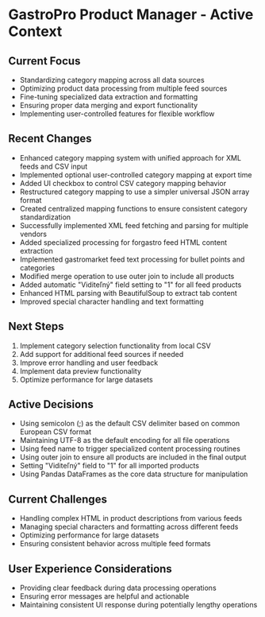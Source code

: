 # GastroPro Product Manager - Active Context

## Current Focus
- Standardizing category mapping across all data sources
- Optimizing product data processing from multiple feed sources
- Fine-tuning specialized data extraction and formatting
- Ensuring proper data merging and export functionality
- Implementing user-controlled features for flexible workflow

## Recent Changes
- Enhanced category mapping system with unified approach for XML feeds and CSV input
- Implemented optional user-controlled category mapping at export time
- Added UI checkbox to control CSV category mapping behavior
- Restructured category mapping to use a simpler universal JSON array format
- Created centralized mapping functions to ensure consistent category standardization
- Successfully implemented XML feed fetching and parsing for multiple vendors
- Added specialized processing for forgastro feed HTML content extraction
- Implemented gastromarket feed text processing for bullet points and categories
- Modified merge operation to use outer join to include all products
- Added automatic "Viditeľný" field setting to "1" for all feed products
- Enhanced HTML parsing with BeautifulSoup to extract tab content
- Improved special character handling and text formatting

## Next Steps
1. Implement category selection functionality from local CSV
2. Add support for additional feed sources if needed
3. Improve error handling and user feedback
4. Implement data preview functionality
5. Optimize performance for large datasets

## Active Decisions
- Using semicolon (;) as the default CSV delimiter based on common European CSV format
- Maintaining UTF-8 as the default encoding for all file operations
- Using feed name to trigger specialized content processing routines
- Using outer join to ensure all products are included in the final output
- Setting "Viditeľný" field to "1" for all imported products
- Using Pandas DataFrames as the core data structure for manipulation

## Current Challenges
- Handling complex HTML in product descriptions from various feeds
- Managing special characters and formatting across different feeds
- Optimizing performance for large datasets
- Ensuring consistent behavior across multiple feed formats

## User Experience Considerations
- Providing clear feedback during data processing operations
- Ensuring error messages are helpful and actionable
- Maintaining consistent UI response during potentially lengthy operations
